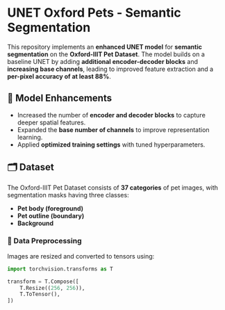 # UNET Oxford Pets - Semantic Segmentation

This repository implements an **enhanced UNET model** for **semantic segmentation** on the **Oxford-IIIT Pet Dataset**. The model builds on a baseline UNET by adding **additional encoder-decoder blocks** and **increasing base channels**, leading to improved feature extraction and a **per-pixel accuracy of at least 88%**.

## 📌 Model Enhancements
- Increased the number of **encoder and decoder blocks** to capture deeper spatial features.
- Expanded the **base number of channels** to improve representation learning.
- Applied **optimized training settings** with tuned hyperparameters.

## 🗂 Dataset
The Oxford-IIIT Pet Dataset consists of **37 categories** of pet images, with segmentation masks having three classes:
- **Pet body (foreground)**
- **Pet outline (boundary)**
- **Background**

### 📌 Data Preprocessing
Images are resized and converted to tensors using:
```python
import torchvision.transforms as T

transform = T.Compose([
    T.Resize((256, 256)),
    T.ToTensor(),
])
